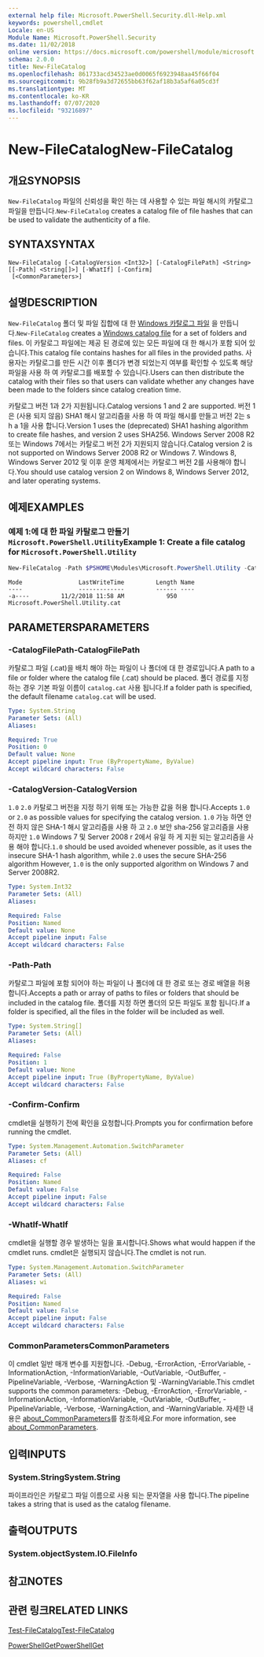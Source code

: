 ```yaml
---
external help file: Microsoft.PowerShell.Security.dll-Help.xml
keywords: powershell,cmdlet
Locale: en-US
Module Name: Microsoft.PowerShell.Security
ms.date: 11/02/2018
online version: https://docs.microsoft.com/powershell/module/microsoft.powershell.security/new-filecatalog?view=powershell-6&WT.mc_id=ps-gethelp
schema: 2.0.0
title: New-FileCatalog
ms.openlocfilehash: 861733acd34523ae0d0065f6923948aa45f66f04
ms.sourcegitcommit: 9b28fb9a3d72655bb63f62af18b3a5af6a05cd3f
ms.translationtype: MT
ms.contentlocale: ko-KR
ms.lasthandoff: 07/07/2020
ms.locfileid: "93216897"
---
```

# <span data-ttu-id="5e0ad-103">New-FileCatalog</span><span class="sxs-lookup"><span data-stu-id="5e0ad-103">New-FileCatalog</span></span>

## <span data-ttu-id="5e0ad-104">개요</span><span class="sxs-lookup"><span data-stu-id="5e0ad-104">SYNOPSIS</span></span>
<span data-ttu-id="5e0ad-105">`New-FileCatalog` 파일의 신뢰성을 확인 하는 데 사용할 수 있는 파일 해시의 카탈로그 파일을 만듭니다.</span><span class="sxs-lookup"><span data-stu-id="5e0ad-105">`New-FileCatalog` creates a catalog file of file hashes that can be used to validate the authenticity of a file.</span></span>

## <span data-ttu-id="5e0ad-106">SYNTAX</span><span class="sxs-lookup"><span data-stu-id="5e0ad-106">SYNTAX</span></span>

```
New-FileCatalog [-CatalogVersion <Int32>] [-CatalogFilePath] <String> [[-Path] <String[]>] [-WhatIf] [-Confirm]
 [<CommonParameters>]
```

## <span data-ttu-id="5e0ad-107">설명</span><span class="sxs-lookup"><span data-stu-id="5e0ad-107">DESCRIPTION</span></span>

<span data-ttu-id="5e0ad-108">`New-FileCatalog` 폴더 및 파일 집합에 대 한 [Windows 카탈로그 파일](/windows-hardware/drivers/install/catalog-files) 을 만듭니다.</span><span class="sxs-lookup"><span data-stu-id="5e0ad-108">`New-FileCatalog` creates a [Windows catalog file](/windows-hardware/drivers/install/catalog-files) for a set of folders and files.</span></span>
<span data-ttu-id="5e0ad-109">이 카탈로그 파일에는 제공 된 경로에 있는 모든 파일에 대 한 해시가 포함 되어 있습니다.</span><span class="sxs-lookup"><span data-stu-id="5e0ad-109">This catalog file contains hashes for all files in the provided paths.</span></span>
<span data-ttu-id="5e0ad-110">사용자는 카탈로그를 만든 시간 이후 폴더가 변경 되었는지 여부를 확인할 수 있도록 해당 파일을 사용 하 여 카탈로그를 배포할 수 있습니다.</span><span class="sxs-lookup"><span data-stu-id="5e0ad-110">Users can then distribute the catalog with their files so that users can validate whether any changes have been made to the folders since catalog creation time.</span></span>

<span data-ttu-id="5e0ad-111">카탈로그 버전 1과 2가 지원됩니다.</span><span class="sxs-lookup"><span data-stu-id="5e0ad-111">Catalog versions 1 and 2 are supported.</span></span> <span data-ttu-id="5e0ad-112">버전 1은 (사용 되지 않음) SHA1 해시 알고리즘을 사용 하 여 파일 해시를 만들고 버전 2는 s h a 1을 사용 합니다.</span><span class="sxs-lookup"><span data-stu-id="5e0ad-112">Version 1 uses the (deprecated) SHA1 hashing algorithm to create file hashes, and version 2 uses SHA256.</span></span>
<span data-ttu-id="5e0ad-113">Windows Server 2008 R2 또는 Windows 7에서는 카탈로그 버전 2가 지원되지 않습니다.</span><span class="sxs-lookup"><span data-stu-id="5e0ad-113">Catalog version 2 is not supported on Windows Server 2008 R2 or Windows 7.</span></span>
<span data-ttu-id="5e0ad-114">Windows 8, Windows Server 2012 및 이후 운영 체제에서는 카탈로그 버전 2를 사용해야 합니다.</span><span class="sxs-lookup"><span data-stu-id="5e0ad-114">You should use catalog version 2 on Windows 8, Windows Server 2012, and later operating systems.</span></span>

## <span data-ttu-id="5e0ad-115">예제</span><span class="sxs-lookup"><span data-stu-id="5e0ad-115">EXAMPLES</span></span>

### <span data-ttu-id="5e0ad-116">예제 1:에 대 한 파일 카탈로그 만들기 `Microsoft.PowerShell.Utility`</span><span class="sxs-lookup"><span data-stu-id="5e0ad-116">Example 1: Create a file catalog for `Microsoft.PowerShell.Utility`</span></span>

```powershell
New-FileCatalog -Path $PSHOME\Modules\Microsoft.PowerShell.Utility -CatalogFilePath \temp\Microsoft.PowerShell.Utility.cat -CatalogVersion 2.0
```

```Output
Mode                LastWriteTime         Length Name
----                -------------         ------ ----
-a----         11/2/2018 11:58 AM            950 Microsoft.PowerShell.Utility.cat
```

## <span data-ttu-id="5e0ad-117">PARAMETERS</span><span class="sxs-lookup"><span data-stu-id="5e0ad-117">PARAMETERS</span></span>

### <span data-ttu-id="5e0ad-118">-CatalogFilePath</span><span class="sxs-lookup"><span data-stu-id="5e0ad-118">-CatalogFilePath</span></span>

<span data-ttu-id="5e0ad-119">카탈로그 파일 (.cat)을 배치 해야 하는 파일이 나 폴더에 대 한 경로입니다.</span><span class="sxs-lookup"><span data-stu-id="5e0ad-119">A path to a file or folder where the catalog file (.cat) should be placed.</span></span>
<span data-ttu-id="5e0ad-120">폴더 경로를 지정 하는 경우 기본 파일 이름이 `catalog.cat` 사용 됩니다.</span><span class="sxs-lookup"><span data-stu-id="5e0ad-120">If a folder path is specified, the default filename `catalog.cat` will be used.</span></span>

```yaml
Type: System.String
Parameter Sets: (All)
Aliases:

Required: True
Position: 0
Default value: None
Accept pipeline input: True (ByPropertyName, ByValue)
Accept wildcard characters: False
```

### <span data-ttu-id="5e0ad-121">-CatalogVersion</span><span class="sxs-lookup"><span data-stu-id="5e0ad-121">-CatalogVersion</span></span>

<span data-ttu-id="5e0ad-122">`1.0` `2.0` 카탈로그 버전을 지정 하기 위해 또는 가능한 값을 허용 합니다.</span><span class="sxs-lookup"><span data-stu-id="5e0ad-122">Accepts `1.0` or `2.0` as possible values for specifying the catalog version.</span></span>
<span data-ttu-id="5e0ad-123">`1.0` 가능 하면 안전 하지 않은 SHA-1 해시 알고리즘을 사용 하 고 `2.0` 보안 sha-256 알고리즘을 사용 하지만 `1.0` Windows 7 및 Server 2008 r 2에서 유일 하 게 지원 되는 알고리즘을 사용 해야 합니다.</span><span class="sxs-lookup"><span data-stu-id="5e0ad-123">`1.0` should be used avoided whenever possible, as it uses the insecure SHA-1 hash algorithm, while `2.0` uses the secure SHA-256 algorithm However, `1.0` is the only supported algorithm on Windows 7 and Server 2008R2.</span></span>

```yaml
Type: System.Int32
Parameter Sets: (All)
Aliases:

Required: False
Position: Named
Default value: None
Accept pipeline input: False
Accept wildcard characters: False
```

### <span data-ttu-id="5e0ad-124">-Path</span><span class="sxs-lookup"><span data-stu-id="5e0ad-124">-Path</span></span>

<span data-ttu-id="5e0ad-125">카탈로그 파일에 포함 되어야 하는 파일이 나 폴더에 대 한 경로 또는 경로 배열을 허용 합니다.</span><span class="sxs-lookup"><span data-stu-id="5e0ad-125">Accepts a path or array of paths to files or folders that should be included in the catalog file.</span></span>
<span data-ttu-id="5e0ad-126">폴더를 지정 하면 폴더의 모든 파일도 포함 됩니다.</span><span class="sxs-lookup"><span data-stu-id="5e0ad-126">If a folder is specified, all the files in the folder will be included as well.</span></span>

```yaml
Type: System.String[]
Parameter Sets: (All)
Aliases:

Required: False
Position: 1
Default value: None
Accept pipeline input: True (ByPropertyName, ByValue)
Accept wildcard characters: False
```

### <span data-ttu-id="5e0ad-127">-Confirm</span><span class="sxs-lookup"><span data-stu-id="5e0ad-127">-Confirm</span></span>

<span data-ttu-id="5e0ad-128">cmdlet을 실행하기 전에 확인을 요청합니다.</span><span class="sxs-lookup"><span data-stu-id="5e0ad-128">Prompts you for confirmation before running the cmdlet.</span></span>

```yaml
Type: System.Management.Automation.SwitchParameter
Parameter Sets: (All)
Aliases: cf

Required: False
Position: Named
Default value: False
Accept pipeline input: False
Accept wildcard characters: False
```

### <span data-ttu-id="5e0ad-129">-WhatIf</span><span class="sxs-lookup"><span data-stu-id="5e0ad-129">-WhatIf</span></span>

<span data-ttu-id="5e0ad-130">cmdlet을 실행할 경우 발생하는 일을 표시합니다.</span><span class="sxs-lookup"><span data-stu-id="5e0ad-130">Shows what would happen if the cmdlet runs.</span></span>
<span data-ttu-id="5e0ad-131">cmdlet은 실행되지 않습니다.</span><span class="sxs-lookup"><span data-stu-id="5e0ad-131">The cmdlet is not run.</span></span>

```yaml
Type: System.Management.Automation.SwitchParameter
Parameter Sets: (All)
Aliases: wi

Required: False
Position: Named
Default value: False
Accept pipeline input: False
Accept wildcard characters: False
```

### <span data-ttu-id="5e0ad-132">CommonParameters</span><span class="sxs-lookup"><span data-stu-id="5e0ad-132">CommonParameters</span></span>

<span data-ttu-id="5e0ad-133">이 cmdlet 일반 매개 변수를 지원합니다. -Debug, -ErrorAction, -ErrorVariable, -InformationAction, -InformationVariable, -OutVariable, -OutBuffer, -PipelineVariable, -Verbose, -WarningAction 및 -WarningVariable.</span><span class="sxs-lookup"><span data-stu-id="5e0ad-133">This cmdlet supports the common parameters: -Debug, -ErrorAction, -ErrorVariable, -InformationAction, -InformationVariable, -OutVariable, -OutBuffer, -PipelineVariable, -Verbose, -WarningAction, and -WarningVariable.</span></span> <span data-ttu-id="5e0ad-134">자세한 내용은 [about_CommonParameters](https://go.microsoft.com/fwlink/?LinkID=113216)를 참조하세요.</span><span class="sxs-lookup"><span data-stu-id="5e0ad-134">For more information, see [about_CommonParameters](https://go.microsoft.com/fwlink/?LinkID=113216).</span></span>

## <span data-ttu-id="5e0ad-135">입력</span><span class="sxs-lookup"><span data-stu-id="5e0ad-135">INPUTS</span></span>

### <span data-ttu-id="5e0ad-136">System.String</span><span class="sxs-lookup"><span data-stu-id="5e0ad-136">System.String</span></span>

<span data-ttu-id="5e0ad-137">파이프라인은 카탈로그 파일 이름으로 사용 되는 문자열을 사용 합니다.</span><span class="sxs-lookup"><span data-stu-id="5e0ad-137">The pipeline takes a string that is used as the catalog filename.</span></span>

## <span data-ttu-id="5e0ad-138">출력</span><span class="sxs-lookup"><span data-stu-id="5e0ad-138">OUTPUTS</span></span>

### <span data-ttu-id="5e0ad-139">System.object</span><span class="sxs-lookup"><span data-stu-id="5e0ad-139">System.IO.FileInfo</span></span>

## <span data-ttu-id="5e0ad-140">참고</span><span class="sxs-lookup"><span data-stu-id="5e0ad-140">NOTES</span></span>

## <span data-ttu-id="5e0ad-141">관련 링크</span><span class="sxs-lookup"><span data-stu-id="5e0ad-141">RELATED LINKS</span></span>

[<span data-ttu-id="5e0ad-142">Test-FileCatalog</span><span class="sxs-lookup"><span data-stu-id="5e0ad-142">Test-FileCatalog</span></span>](Test-FileCatalog.md)

[<span data-ttu-id="5e0ad-143">PowerShellGet</span><span class="sxs-lookup"><span data-stu-id="5e0ad-143">PowerShellGet</span></span>](/powerShell/module/powershellget)
